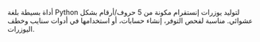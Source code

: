 أداة بسيطة بلغة Python لتوليد يوزرات إنستقرام مكونة من 5 حروف/أرقام بشكل عشوائي.
مناسبة لفحص التوفر، إنشاء حسابات، أو استخدامها في أدوات سنايب وخطف اليوزرات.
